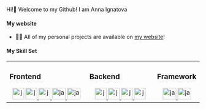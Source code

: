 Hi!👋 Welcome to my Github! I am Anna Ignatova 

#### My website

- 👨‍💻 All of my personal projects are available on [my website](https://anigalhub.github.io)!

#### My Skill Set
<table><tr><td valign="top" width="55%">

### Frontend  
<div align="center">  
<ahref='https://developer.mozilla.org/en-US/docs/Web/JavaScript'><img src="https://coderoll.net/templates/coderoll_new/images/cats/js.png" alt="javascript" width="30" height="30"/> </a>
<a href='https://www.w3.org/html/'><img src="https://cdn-icons-png.flaticon.com/512/732/732212.png" alt="javascript" width="30" height="30"/> </a>
<a href='https://www.w3schools.com/css/'><img src="https://camo.githubusercontent.com/119b29ca4b9d31cf3969a94eb57fcfbbea0879b493c09c89dc6d4b7fb9e0dc37/68747470733a2f2f63646e2e776f726c64766563746f726c6f676f2e636f6d2f6c6f676f732f6373732d332e737667" alt="javascript" width="30" height="30"/> </a>
<a href='https://getbootstrap.com/'><img src="https://upload.wikimedia.org/wikipedia/commons/thumb/b/b2/Bootstrap_logo.svg/800px-Bootstrap_logo.svg.png" alt="javascript" width="35" height="30"/> </a>
<a href='https://sass-lang.com/'><img src="https://upload.wikimedia.org/wikipedia/commons/thumb/9/96/Sass_Logo_Color.svg/1200px-Sass_Logo_Color.svg.png" alt="javascript" width="35" height="30"/> </a>
</div>

</td><td valign="top" width="50%">

### Backend  
<div align="center">  
<a href='https://www.typescriptlang.org/'><img src="https://upload.wikimedia.org/wikipedia/commons/thumb/4/4c/Typescript_logo_2020.svg/512px-Typescript_logo_2020.svg.png" alt="javascript" width="30" height="30"/> </a>
<a href='https://nodejs.org/en/'><img src="https://web-creator.ru/uploads/Page/22/nodejs.svg" alt="javascript" width="30" height="30"/> </a>
<a href='https://expressjs.com/'><img src="https://itproger.com/intensive/img/express.png" alt="javascript" width="30" height="30"/> </a>
<a href='https://www.postgresql.org/'><img src="https://blog.skillfactory.ru/wp-content/uploads/2022/04/postgresql_elephant.svg-5325977.png" alt="javascript" width="30" height="30"/> </a>
</div>

</td><td valign="top" width="1%">

### Framework 
<div align="center">  
<a href='https://vuejs.org/'><img src="https://upload.wikimedia.org/wikipedia/commons/thumb/9/95/Vue.js_Logo_2.svg/1200px-Vue.js_Logo_2.svg.png" alt="javascript" width="35" height="30"/> </a>
<a href='https://nuxtjs.org/'><img src="https://seeklogo.com/images/N/nuxt-logo-5EF50E1ABD-seeklogo.com.png" alt="javascript" width="35" height="30"/> </a>
</div>

</td></tr></table>  


